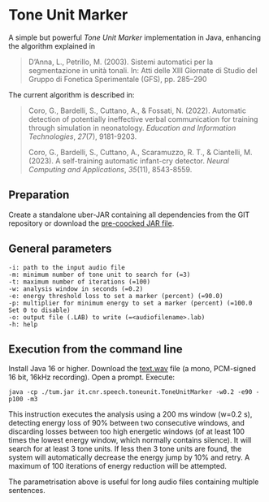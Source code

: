 # Tone Unit Marker

A simple but powerful *Tone Unit Marker* implementation in Java, enhancing the algorithm explained in 

> D’Anna, L., Petrillo, M. (2003). Sistemi automatici per la
> segmentazione in unità tonali. In: Atti delle XIII Giornate di Studio
> del Gruppo di Fonetica Sperimentale (GFS), pp. 285–290

The current algorithm is described in:

> Coro, G., Bardelli, S., Cuttano, A., & Fossati, N. (2022). Automatic
> detection of potentially ineffective verbal communication for training
> through simulation in neonatology. _Education and Information
> Technologies_, _27_(7), 9181-9203.
> 
> Coro, G., Bardelli, S., Cuttano, A., Scaramuzzo, R. T., & Ciantelli,
> M. (2023). A self-training automatic infant-cry detector. _Neural
> Computing and Applications_, _35_(11), 8543-8559.


## Preparation

Create a standalone uber-JAR containing all dependencies from the GIT repository or download the [pre-coocked JAR file](https://github.com/cybprojects65/ToneUnitMarker/raw/refs/heads/main/tum.jar).

## General parameters

    -i: path to the input audio file
    -m: minimum number of tone unit to search for (=3)
    -t: maximum number of iterations (=100)
    -w: analysis window in seconds (=0.2)
    -e: energy threshold loss to set a marker (percent) (=90.0)
    -p: multiplier for minimum energy to set a marker (percent) (=100.0 Set 0 to disable)
    -o: output file (.LAB) to write (=<audiofilename>.lab)
    -h: help

   
## Execution from the command line

Install Java 16 or higher.
Download the [text.wav](https://github.com/cybprojects65/ToneUnitMarker/raw/refs/heads/main/test.wav) file (a mono, PCM-signed 16 bit, 16kHz recording).
Open a prompt.
Execute:

    java -cp ./tum.jar it.cnr.speech.toneunit.ToneUnitMarker -w0.2 -e90 -p100 -m3

This instruction executes the analysis using a 200 ms window (w=0.2 s), detecting energy loss of 90% between two consecutive windows, and discarding losses between  too high energetic windows (of at least 100 times the lowest energy window, which normally contains silence). It will search for at least 3 tone units. If less then 3 tone units are found, the system will automatically decrease the energy jump by 10% and retry. A maximum of 100 iterations of energy reduction will be attempted.

The parametrisation above is useful for long audio files containing multiple sentences.
